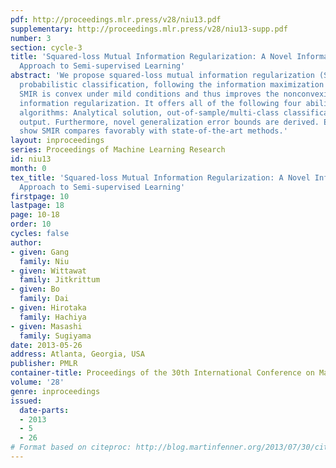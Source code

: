 ```yaml
---
pdf: http://proceedings.mlr.press/v28/niu13.pdf
supplementary: http://proceedings.mlr.press/v28/niu13-supp.pdf
number: 3
section: cycle-3
title: 'Squared-loss Mutual Information Regularization: A Novel Information-theoretic
  Approach to Semi-supervised Learning'
abstract: 'We propose squared-loss mutual information regularization (SMIR) for multi-class
  probabilistic classification, following the information maximization principle.
  SMIR is convex under mild conditions and thus improves the nonconvexity of mutual
  information regularization. It offers all of the following four abilities to semi-supervised
  algorithms: Analytical solution, out-of-sample/multi-class classification, and probabilistic
  output. Furthermore, novel generalization error bounds are derived. Experiments
  show SMIR compares favorably with state-of-the-art methods.'
layout: inproceedings
series: Proceedings of Machine Learning Research
id: niu13
month: 0
tex_title: 'Squared-loss Mutual Information Regularization: A Novel Information-theoretic
  Approach to Semi-supervised Learning'
firstpage: 10
lastpage: 18
page: 10-18
order: 10
cycles: false
author:
- given: Gang
  family: Niu
- given: Wittawat
  family: Jitkrittum
- given: Bo
  family: Dai
- given: Hirotaka
  family: Hachiya
- given: Masashi
  family: Sugiyama
date: 2013-05-26
address: Atlanta, Georgia, USA
publisher: PMLR
container-title: Proceedings of the 30th International Conference on Machine Learning
volume: '28'
genre: inproceedings
issued:
  date-parts:
  - 2013
  - 5
  - 26
# Format based on citeproc: http://blog.martinfenner.org/2013/07/30/citeproc-yaml-for-bibliographies/
---
```

